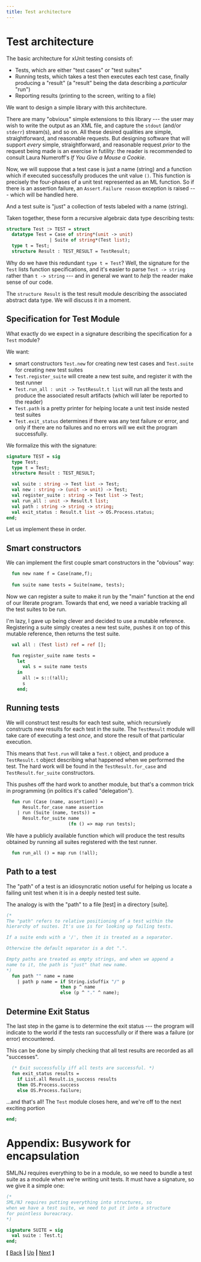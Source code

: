 ```yaml
---
title: Test architecture
---
```


# Test architecture

The basic architecture for xUnit testing consists of:

- Tests, which are either "test cases" or "test suites"
- Running tests, which takes a test then executes each test case,
  finally producing a "result" (a "result" being the data describing a
  _particular_ "run")
- Reporting results (printing to the screen, writing to a file)

We want to design a simple library with this architecture.

There are many "obvious" simple extensions to this library --- the
user may wish to write the output as an XML file, and capture the
`stdout` (and/or `stderr`) stream(s), and so on. All these desired
qualities are simple, straightforward, and reasonable requests. But
designing software that will support _every_ simple, straightforward,
and reasonable request _prior_ to the request being made is an
exercise in futility: the reader is recommended to consult
Laura Numeroff's _If You Give a Mouse a Cookie_.

Now, we will suppose that a test case is just a name (string) and a
function which if executed successfully produces the unit value `()`. 
This function is precisely the four-phases of a unit test represented
as an ML function. So if there is an assertion failure, an
`Assert.Failure reason` exception is raised --- which will be handled
here.

And a test suite is "just" a collection of tests labeled with a name
(string). 

Taken together, these form a recursive algebraic data type describing
tests:

```sml {file=test.sml}
structure Test :> TEST = struct
  datatype Test = Case of string*(unit -> unit)
                | Suite of string*(Test list);
  type t = Test;
  structure Result : TEST_RESULT = TestResult;
```

Why do we have this redundant `type t = Test`? Well, the signature for
the `Test` lists function specifications, and it's easier to parse
`Test -> string` rather than `t -> string` --- and in general we want
to _help_ the reader make sense of our code.

The `structure Result` is the test result module describing the
associated abstract data type. We will discuss it in a moment.

## Specification for Test Module

What exactly do we expect in a signature describing the specification
for a `Test` module?

We want:
- smart constructors `Test.new` for creating new test cases and
  `Test.suite` for creating new test suites
- `Test.register_suite` will create a new test suite, and register it
  with the test runner
- `Test.run_all : unit -> TestResult.t list` will run all the tests
  and produce the associated result artifacts (which will later be
  reported to the reader)
- `Test.path` is a pretty printer for helping locate a unit test
  inside nested test suites
- `Test.exit_status` determines if there was any test failure or
  error, and only if there are no failures and no errors will we exit
  the program successfully.
  
We formalize this with the signature:

```sml {file=test.sig}
signature TEST = sig
  type Test;
  type t = Test;
  structure Result : TEST_RESULT;

  val suite : string -> Test list -> Test;
  val new : string -> (unit -> unit) -> Test;
  val register_suite : string -> Test list -> Test;
  val run_all : unit -> Result.t list;
  val path : string -> string -> string;
  val exit_status : Result.t list -> OS.Process.status;
end;
```

Let us implement these in order.

## Smart constructors

We can implement the first couple smart constructors in the "obvious"
way:

```sml {file="test.sml"}
  fun new name f = Case(name,f);
  
  fun suite name tests = Suite(name, tests);
```

Now we can register a suite to make it run by the "main" function at
the end of our literate program. Towards that end, we need a variable
tracking all the test suites to be run.

I'm lazy, I gave up being clever and decided to use a mutable
reference. Registering a suite simply creates a new test suite, pushes
it on top of this mutable reference, then returns the test suite.

```sml
  val all : (Test list) ref = ref [];

  fun register_suite name tests =
    let
      val s = suite name tests
    in
      all := s::(!all);
      s
    end;
```

## Running tests

We will construct test results for each test suite, which recursively
constructs new results for each test in the suite. The `TestResult`
module will take care of executing a test _once_, and store the result
of that particular execution.

This means that `Test.run` will take a `Test.t` object, and produce a
`TestResult.t` object describing what happened when we performed the
test. The hard work will be found in the `TestResult.for_case` and
`TestResult.for_suite` constructors.

This pushes off the hard work to another module, but that's a common
trick in programming (in politics it's called "delegation").

``` sml
  fun run (Case (name, assertion)) =
      Result.for_case name assertion
    | run (Suite (name, tests)) =
      Result.for_suite name
                       (fn () => map run tests);
```

We have a publicly available function which will produce the test
results obtained by running all suites registered with the test
runner.

``` sml
  fun run_all () = map run (!all);
```

## Path to a test

The "path" of a test is an idiosyncratic notion useful for helping us
locate a failing unit test when it is in a deeply nested test suite.

The analogy is with the "path" to a file [test] in a directory [suite].

```sml
(*
The "path" refers to relative positioning of a test within the
hierarchy of suites. It's use is for looking up failing tests.

If a suite ends with a '/', then it is treated as a separator.

Otherwise the default separator is a dot ".".

Empty paths are treated as empty strings, and when we append a
name to it, the path is "just" that new name.
*)
  fun path "" name = name
    | path p name = if String.isSuffix "/" p
                    then p ^ name
                    else (p ^ "." ^ name);
```

## Determine Exit Status

The last step in the game is to determine the exit status --- the
program will indicate to the world if the tests ran successfully or if
there was a failure (or error) encountered.

This can be done by simply checking that all test results are recorded
as all "successes".

```sml
  (* Exit successfully iff all tests are successful. *)
  fun exit_status results =
    if List.all Result.is_success results
    then OS.Process.success
    else OS.Process.failure;
```

...and that's all! The `Test` module closes here, and we're off to the
next exciting portion

```sml
end;
```

# Appendix: Busywork for encapsulation

SML/NJ requires everything to be in a module, so we need to bundle a
test suite as a module when we're writing unit tests. It must have a
signature, so we give it a simple one:

```sml {file=suite.sig}
(*
SML/NJ requires putting everything into structures, so
when we have a test suite, we need to put it into a structure
for pointless bureacracy.
*)

signature SUITE = sig
  val suite : Test.t;
end;
```

<footer>

**[** [Back](./assert.md) **|** [Up](./index.md) **|** [Next](./test-result.md) **]**

</footer>
